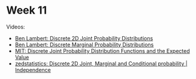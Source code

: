 # Week 11

Videos:
- [Ben Lambert: Discrete 2D Joint Probability Distributions](https://www.youtube.com/watch?v=trWTk31jYQU)
- [Ben Lambert: Discrete Marginal Probability Distributions](https://www.youtube.com/watch?v=M3MlaoW0TT4)
- [MIT: Discrete Joint Probability Distribution Functions and the Expected Value](https://www.youtube.com/watch?v=7nu97OYx4X4)
- [zedstatistics: Discrete 2D Joint, Marginal and Conditional probability | Independence](https://www.youtube.com/watch?v=SrEmzdOT65s)
